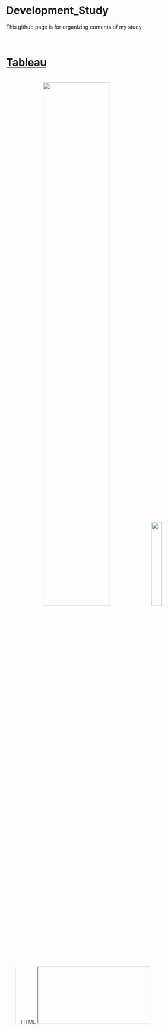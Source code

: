 # Development_Study
This github page is for organizing contents of my study

<br>

# [Tableau](https://github.com/PoSungKim/development_study/tree/main/Tableau)

<br/>
<div align="center">
  <img width = "60%" src="https://user-images.githubusercontent.com/37537227/123351229-a29e6680-d597-11eb-806f-eaa4126f30f9.png" />
  <img width = "24%" src="https://user-images.githubusercontent.com/37537227/123351739-c615e100-d598-11eb-9b00-0daf1ad64959.png" />
</div>
<br/>

> HTML <iframe> 태그를 통한 Tableau 활용
* 페이지를 따로 만든 이후에 <iframe>의 src 속성으로 불러오기 및 시각화 가능

<hr>
<br>
  
  
# [Vim](https://github.com/PoSungKim/development_study/tree/main/Vim)
  
<br/>
<div align="center">
  <img width = "60%" src="https://user-images.githubusercontent.com/37537227/123396566-680aed00-d5dc-11eb-8d47-6f11e65b89e3.png" />
</div>
<br/>  
  
> Vim 편집 모드
* 터미널에서 CLI 명령어 편집 및 프로그램 소스 코드 편집 등에 유용하게 사용 가능
<hr>

# [Shell](https://github.com/PoSungKim/development_study/tree/main/Shell)
> Shell Script
* Shell 명령어를 통해 System Software 쪽 제어 가능
<hr>

# [React](https://github.com/PoSungKim/development_study/tree/main/React)
> Frontend Server로 React
* TypeScript + Functional Component + Styled Component + Tableau API
<hr>

# [Spring](https://github.com/PoSungKim/development_study/tree/main/Spring)
> Backend Server로 Spring (기본 기능)
* MyBatis (SQL문 작성 위주)
<hr>

# [Django](https://github.com/PoSungKim/development_study/tree/main/Django)
> Backend Server로 Django (기본 데이터 분석 및 ML/AL 관련 기능)
* ORM (Object-Relational Mapping, Driver 사용 위주)
<hr>

# [Oracle](https://github.com/PoSungKim/algorithm_review/blob/master/c%2B%2B/0.note.md)
> PL/SQL + Procedure + Trigger + ERD Cloud (설계)
<hr>

# [Configuration Management](https://github.com/PoSungKim/development_study/tree/main/Configuration%20Management)
> Git + SVN
<hr>
